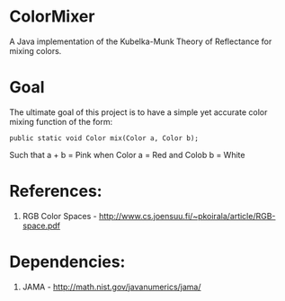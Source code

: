 ColorMixer
==========

A Java implementation of the Kubelka-Munk Theory of Reflectance for mixing colors.

Goal
==========
The ultimate goal of this project is to have a simple yet accurate color mixing function of the form:

`public static void Color mix(Color a, Color b);`

Such that a + b = Pink when Color a = Red and Colob b = White

References:
==========
1) RGB Color Spaces - http://www.cs.joensuu.fi/~pkoirala/article/RGB-space.pdf

Dependencies:
==========
1) JAMA - http://math.nist.gov/javanumerics/jama/
